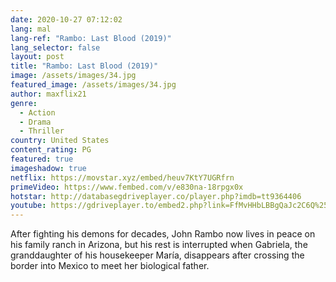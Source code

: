 ```yaml
---
date: 2020-10-27 07:12:02
lang: mal
lang-ref: "Rambo: Last Blood (2019)"
lang_selector: false
layout: post
title: "Rambo: Last Blood (2019)"
image: /assets/images/34.jpg
featured_image: /assets/images/34.jpg
author: maxflix21
genre:
  - Action
  - Drama
  - Thriller
country: United States
content_rating: PG
featured: true
imageshadow: true
netflix: https://movstar.xyz/embed/heuv7KtY7UGRfrn
primeVideo: https://www.fembed.com/v/e830na-18rpgx0x
hotstar: http://databasegdriveplayer.co/player.php?imdb=tt9364406
youtube: https://gdriveplayer.to/embed2.php?link=FfMvHHbLBBgQaJc2C6Q%252FJQFXPY86ldaUL6Z8gl%252FD23XVojhPKHiUc9%252Fhb99vxYw74A3Uow%252FO13iisNWCgpsTSGRdRKVz4NhFAPTR8bYphQf%252B%252BLBN5trnYPMolTgXIFWKIqGrhAyhnKtMu1Dv7mrlyVonjJSsSQYMgpexP7FiqZC9GLrbAtmefxvP9VFtnJpcg%253D
---
```

After fighting his demons for decades, John Rambo now lives in peace on his family ranch in Arizona, but his rest is interrupted when Gabriela, the granddaughter of his housekeeper María, disappears after crossing the border into Mexico to meet her biological father.